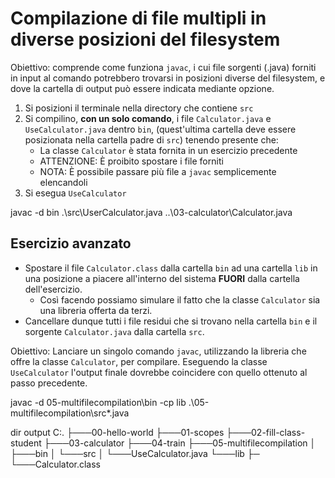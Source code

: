 # Compilazione di file multipli in diverse posizioni del filesystem

Obiettivo: comprende come funziona `javac`, i cui file sorgenti (.java) forniti in input al comando potrebbero trovarsi in posizioni diverse del filesystem, e dove la cartella di output può essere indicata mediante opzione.

1. Si posizioni il terminale nella directory che contiene `src`
2. Si compilino, **con un solo comando**, i file `Calculator.java` e `UseCalculator.java` dentro `bin`, (quest'ultima cartella deve essere posizionata nella cartella padre di `src`)  tenendo presente che:
    - La classe `Calculator` è stata fornita in un esercizio precedente
    - ATTENZIONE: È proibito spostare i file forniti
    - NOTA: È possibile passare più file a `javac` semplicemente elencandoli
3. Si esegua `UseCalculator`

javac -d bin .\src\UserCalculator.java ..\03-calculator\Calculator.java

## Esercizio avanzato

- Spostare il file `Calculator.class` dalla cartella `bin`  ad una cartella `lib` in una posizione a piacere all'interno del sistema **FUORI** dalla cartella dell'esercizio.
    - Così facendo possiamo simulare il fatto che la classe `Calculator` sia una libreria offerta da terzi.
 - Cancellare dunque tutti i file residui che si trovano nella cartella `bin` e il sorgente `Calculator.java` dalla cartella `src`.

Obiettivo: Lanciare un singolo comando `javac`, utilizzando la libreria che offre la classe `Calculator`, per compilare. Eseguendo la classe `UseCalculator` l'output finale dovrebbe coincidere con quello ottenuto al passo precedente.

javac -d 05-multifilecompilation\bin -cp lib   .\05-multifilecompilation\src\*.java

dir output
C:.
├───00-hello-world
├───01-scopes
├───02-fill-class-student
├───03-calculator
├───04-train
├───05-multifilecompilation
│   ├───bin
│   └───src
│       └───UseCalculator.java
└───lib
├─  └───Calculator.class